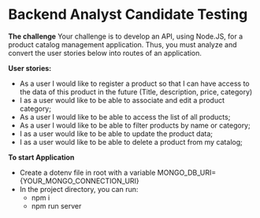 <h1>Backend Analyst Candidate Testing</h1>

<strong>The challenge</strong>
Your challenge is to develop an API, using Node.JS, for a product catalog management application. Thus, you must analyze and convert the user stories below into routes of an application.
 
<strong>User stories:</strong>
- As a user I would like to register a product so that I can have access to the data of this product in the future (Title, description, price, category)
- I as a user would like to be able to associate and edit a product category;
- As a user I would like to be able to access the list of all products;
- As a user I would like to be able to filter products by name or category;
- I as a user would like to be able to update the product data;
- I as a user would like to be able to delete a product from my catalog;
 
<strong>To start Application</strong>
- Create a dotenv file in root with a variable MONGO_DB_URI={YOUR_MONGO_CONNECTION_URI}
- In the project directory, you can run:
    - npm i
    - npm run server